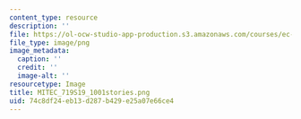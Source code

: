 ```yaml
---
content_type: resource
description: ''
file: https://ol-ocw-studio-app-production.s3.amazonaws.com/courses/ec-719-d-lab-water-climate-change-and-health-spring-2019/74c8df24eb13d287b429e25a07e66ce4_MITEC_719S19_1001stories.png
file_type: image/png
image_metadata:
  caption: ''
  credit: ''
  image-alt: ''
resourcetype: Image
title: MITEC_719S19_1001stories.png
uid: 74c8df24-eb13-d287-b429-e25a07e66ce4
---
```

